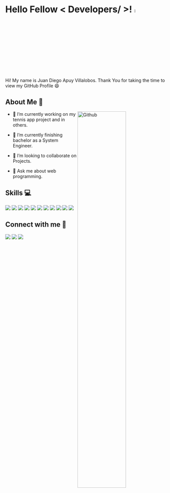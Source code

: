 # Hello Fellow < Developers/ >! <img src = "https://raw.githubusercontent.com/MartinHeinz/MartinHeinz/master/wave.gif" width="5%">

Hi! My name is Juan Diego Apuy Villalobos. Thank You for taking the time to view my GitHub Profile :smile: 

## About Me 🚀 

<img width="55%" align="right" alt="Github" src="https://user-images.githubusercontent.com/32533395/182201518-4f73dac0-2857-48e1-80ba-6a19b067b335.png" />

- 🔭 I’m currently working on my tennis app project and in others.

- 🌱 I’m currently finishing bachelor as a System Engineer.

- 👯 I’m looking to collaborate on Projects.

- 💬 Ask me about web programming.

## Skills 💻

<img src ='https://img.shields.io/badge/JavaScript-323330?style=for-the-badge&logo=javascript&logoColor=F7DF1E'> </a>
<img src ='https://img.shields.io/badge/Node.js-339933?style=for-the-badge&logo=nodedotjs&logoColor=white'>
<img src ='https://img.shields.io/badge/React_Router-CA4245?style=for-the-badge&logo=react-router&logoColor=white'>
<img src ='https://img.shields.io/badge/React-20232A?style=for-the-badge&logo=react&logoColor=61DAFB'>
<img src ='https://img.shields.io/badge/C-00599C?style=for-the-badge&logo=c&logoColor=white'>
<img src ='https://img.shields.io/badge/Bootstrap-563D7C?style=for-the-badge&logo=bootstrap&logoColor=white'>
<img src ='https://img.shields.io/badge/Redux-593D88?style=for-the-badge&logo=redux&logoColor=white'>
<img src ='https://img.shields.io/badge/Express.js-000000?style=for-the-badge&logo=express&logoColor=white'>
<img src ='https://img.shields.io/badge/HTML5-E34F26?style=for-the-badge&logo=html5&logoColor=white'>
<img src ='https://img.shields.io/badge/CSS3-1572B6?style=for-the-badge&logo=css3&logoColor=white'>
<img src ='https://img.shields.io/badge/GIT-E44C30?style=for-the-badge&logo=git&logoColor=white'>

## Connect with me 🤝 
<a href = 'https://www.linkedin.com/in/diego-apuy/'> <img src="https://img.shields.io/badge/LinkedIn-0077B5?style=for-the-badge&logo=linkedin&logoColor=white"/></a> 
<a href = 'https://www.instagram.com/diego.apuy/'> <img src="https://img.shields.io/badge/Instagram-E4405F?style=for-the-badge&logo=instagram&logoColor=white"/></a> 
<a href = 'mailto:jdapuy@gmail.com'> <img src="https://img.shields.io/badge/Gmail-D14836?style=for-the-badge&logo=gmail&logoColor=white"/></a> 


